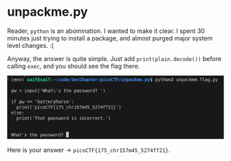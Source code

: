 # unpackme.py

Reader, `python` is an abomination. I wanted to make it clear. I spent 30 minutes just trying to install a package, and almost purged major system level changes. :(

Anyway, the answer is quite simple. Just add `print(plain.decode())` before calling `exec`, and you should see the flag there.

![print](image.png)

Here is your answer -> `picoCTF{175_chr157m45_5274ff21}`.
